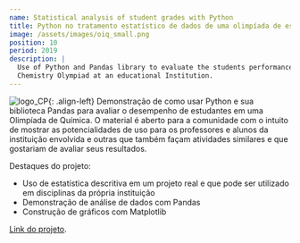 ```yaml
---
name: Statistical analysis of student grades with Python
title: Python no tratamento estatístico de dados de uma olimpíada de estudantes
image: /assets/images/oiq_small.png
position: 10
period: 2019
description: |
  Use of Python and Pandas library to evaluate the students performance in a 
  Chemistry Olympiad at an educational Institution.
---
```


![logo_CP](/assets/images/oiq_small.png){: .align-left}
Demonstração de como usar Python e sua biblioteca Pandas para avaliar o
desempenho de estudantes em uma Olimpíada de Química. O material é aberto para a
comunidade com o intuito de mostrar as potencialidades de uso para os
professores e alunos da instituição envolvida e outras que também façam
atividades similares e que gostariam de avaliar seus resultados. 

Destaques do projeto:

- Uso de estatística descritiva em um projeto real e que pode ser utilizado em
disciplinas da própria instituição
- Demonstração de análise de dados com Pandas
- Construção de gráficos com Matplotlib

[Link do projeto](https://github.com/chicolucio/estatisticas-oiq-2019).
